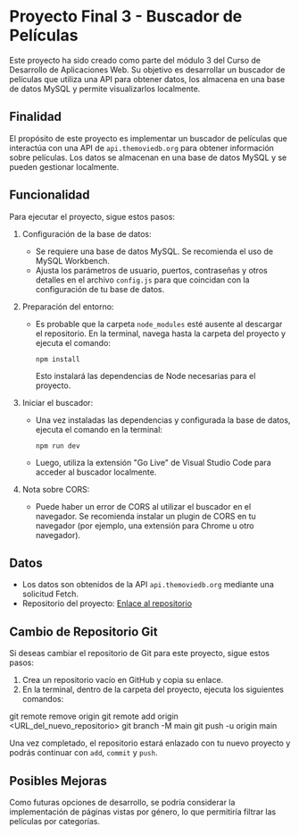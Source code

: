 # Proyecto Final 3 - Buscador de Películas

Este proyecto ha sido creado como parte del módulo 3 del Curso de Desarrollo de Aplicaciones Web. Su objetivo es desarrollar un buscador de películas que utiliza una API para obtener datos, los almacena en una base de datos MySQL y permite visualizarlos localmente.

## Finalidad

El propósito de este proyecto es implementar un buscador de películas que interactúa con una API de `api.themoviedb.org` para obtener información sobre películas. Los datos se almacenan en una base de datos MySQL y se pueden gestionar localmente.

## Funcionalidad

Para ejecutar el proyecto, sigue estos pasos:

1. Configuración de la base de datos:
   - Se requiere una base de datos MySQL. Se recomienda el uso de MySQL Workbench.
   - Ajusta los parámetros de usuario, puertos, contraseñas y otros detalles en el archivo `config.js` para que coincidan con la configuración de tu base de datos.

2. Preparación del entorno:
   - Es probable que la carpeta `node_modules` esté ausente al descargar el repositorio. En la terminal, navega hasta la carpeta del proyecto y ejecuta el comando:
     ```
     npm install
     ```
     Esto instalará las dependencias de Node necesarias para el proyecto.

3. Iniciar el buscador:
   - Una vez instaladas las dependencias y configurada la base de datos, ejecuta el comando en la terminal:
     ```
     npm run dev
     ```
   - Luego, utiliza la extensión "Go Live" de Visual Studio Code para acceder al buscador localmente.

4. Nota sobre CORS:
   - Puede haber un error de CORS al utilizar el buscador en el navegador. Se recomienda instalar un plugin de CORS en tu navegador (por ejemplo, una extensión para Chrome u otro navegador).

## Datos

- Los datos son obtenidos de la API `api.themoviedb.org` mediante una solicitud Fetch.
- Repositorio del proyecto: [Enlace al repositorio](https://github.com/Kikovaldi/proyectof)

## Cambio de Repositorio Git

Si deseas cambiar el repositorio de Git para este proyecto, sigue estos pasos:

1. Crea un repositorio vacío en GitHub y copia su enlace.
2. En la terminal, dentro de la carpeta del proyecto, ejecuta los siguientes comandos:

git remote remove origin
git remote add origin <URL_del_nuevo_repositorio>
git branch -M main
git push -u origin main


Una vez completado, el repositorio estará enlazado con tu nuevo proyecto y podrás continuar con `add`, `commit` y `push`.

## Posibles Mejoras

Como futuras opciones de desarrollo, se podría considerar la implementación de páginas vistas por género, lo que permitiría filtrar las películas por categorías.

